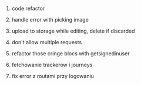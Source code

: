 1. code refactor


3. handle error with picking image
4. upload to storage while editing, delete if discarded
5. don't allow multiple requests
6. refactor those cringe blocs with getsignedinuser
7. fetchowanie trackerow i journeys
8. fix error z routami przy logowaniu
